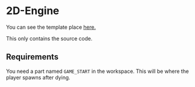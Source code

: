 # 2D-Engine
You can see the template place [here.](https://www.roblox.com/games/9952728220/2D-ENGINE)

This only contains the source code.

## Requirements
You need a part named `GAME_START` in the workspace. This will be where the player spawns after dying.
